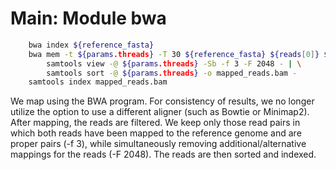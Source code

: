 # Main: Module bwa

```Bash
    bwa index ${reference_fasta}
    bwa mem -t ${params.threads} -T 30 ${reference_fasta} ${reads[0]} ${reads[1]} | \
        samtools view -@ ${params.threads} -Sb -f 3 -F 2048 - | \
        samtools sort -@ ${params.threads} -o mapped_reads.bam -
    samtools index mapped_reads.bam
```

We map using the BWA program. For consistency of results, we no longer utilize the option to use a different aligner (such as Bowtie or Minimap2). After mapping, the reads are filtered. We keep only those read pairs in which both reads have been mapped to the reference genome and are proper pairs (-f 3), while simultaneously removing additional/alternative mappings for the reads (-F 2048). The reads are then sorted and indexed.